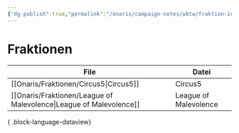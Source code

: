 ```yaml
---
{"dg-publish":true,"permalink":"/onaris/campaign-notes/wbtw/fraktion-index/","tags":["kampagne/witchlight"]}
---
```


# Fraktionen
| File                                                                  | Datei                 |
| --------------------------------------------------------------------- | --------------------- |
| [[Onaris/Fraktionen/Circus5\|Circus5]]                             | Circus5               |
| [[Onaris/Fraktionen/League of Malevolence\|League of Malevolence]] | League of Malevolence |

{ .block-language-dataview}
